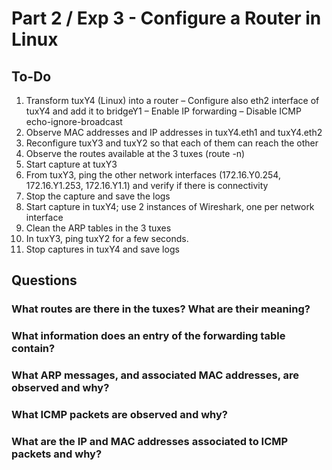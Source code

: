 # Part 2 / Exp 3 - Configure a Router in Linux

## To-Do

1. Transform tuxY4 (Linux) into a router
– Configure also eth2 interface of tuxY4 and add it to bridgeY1
– Enable IP forwarding
– Disable ICMP echo-ignore-broadcast
2. Observe MAC addresses and IP addresses in tuxY4.eth1 and tuxY4.eth2
3. Reconfigure tuxY3 and tuxY2 so that each of them can reach the other
4. Observe the routes available at the 3 tuxes (route -n)
5. Start capture at tuxY3
6. From tuxY3, ping the other network interfaces (172.16.Y0.254, 172.16.Y1.253,
172.16.Y1.1) and verify if there is connectivity
7. Stop the capture and save the logs
8. Start capture in tuxY4; use 2 instances of Wireshark, one per network interface
9. Clean the ARP tables in the 3 tuxes
10. In tuxY3, ping tuxY2 for a few seconds.
11. Stop captures in tuxY4 and save logs

## Questions

### What routes are there in the tuxes? What are their meaning?



### What information does an entry of the forwarding table contain?



### What ARP messages, and associated MAC addresses, are observed and why?


### What ICMP packets are observed and why?


### What are the IP and MAC addresses associated to ICMP packets and why? 
